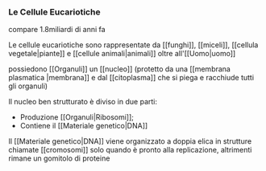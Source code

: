 ### Le Cellule Eucariotiche
compare 1.8miliardi di anni fa

Le cellule eucariotiche sono rappresentate da [[funghi]], [[miceli]], [[cellula vegetale|piante]] e [[cellule animali|animali]] oltre all'[[Uomo|uomo]]

possiedono [[Organuli]] un [[nucleo]] (protetto da una [[membrana plasmatica |membrana]] e dal [[citoplasma]] che si piega e racchiude tutti gli organuli)

Il  nucleo ben strutturato è diviso in due parti:
- Produzione [[Organuli|Ribosomi]];
- Contiene il [[Materiale genetico|DNA]]

Il [[Materiale genetico|DNA]] viene organizzato a doppia elica in strutture chiamate [[cromosomi]] solo quando è pronto alla replicazione, altrimenti rimane un gomitolo di proteine

